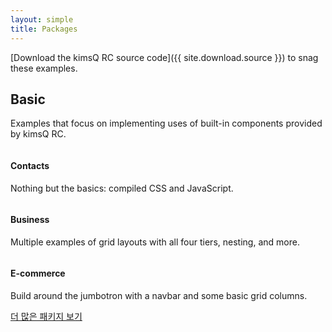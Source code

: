 ```yaml
---
layout: simple
title: Packages
---
```


[Download the kimsQ RC source code]({{ site.download.source }}) to snag these examples.

## Basic

Examples that focus on implementing uses of built-in components provided by kimsQ RC.

<div class="row bd-examples">
  <div class="col-xs-6 col-md-4">
    <a href="{{ site.baseurl }}/packages/contacts/">
      <img class="img-thumbnail" src="http://placehold.it/600x375" alt="">
    </a>
    <h4>Contacts</h4>
    <p>Nothing but the basics: compiled CSS and JavaScript.</p>
  </div>
  <div class="col-xs-6 col-md-4">
    <a href="{{ site.baseurl }}/examples/grid/">
      <img class="img-thumbnail" src="http://placehold.it/600x375" alt="">
    </a>
    <h4>Business</h4>
    <p>Multiple examples of grid layouts with all four tiers, nesting, and more.</p>
  </div>
  <div class="clearfix hidden-sm-up"></div>

  <div class="col-xs-6 col-md-4">
    <a href="{{ site.baseurl }}/examples/jumbotron/">
      <img class="img-thumbnail" src="http://placehold.it/600x375" alt="">
    </a>
    <h4>E-commerce</h4>
    <p>Build around the jumbotron with a navbar and some basic grid columns.</p>
  </div>
</div>

<a class="btn btn-secondary btn-lg btn-block" href="{{ site.packages }}" target="_blank" onclick="ga('send', 'event', 'Navbar', 'Community links', 'Store');">더 많은 패키지 보기</a>
